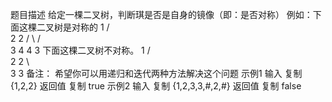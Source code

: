 题目描述
给定一棵二叉树，判断琪是否是自身的镜像（即：是否对称）
例如：下面这棵二叉树是对称的
     1
    /  \
  2    2
 / \    / \
3 4  4  3
下面这棵二叉树不对称。
    1
    / \
  2   2
    \    \
    3    3
备注：
希望你可以用递归和迭代两种方法解决这个问题
示例1
输入
复制
{1,2,2}
返回值
复制
true
示例2
输入
复制
{1,2,3,3,#,2,#}
返回值
复制
false